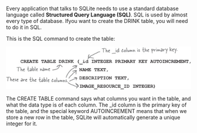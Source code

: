 Every application that talks to SQLite needs to use a standard database language called **Structured Query Language (SQL)**. SQL is used by almost every type of database. Ifyou want to create the DRINK table, you will need to do it in SQL.

This is the SQL command to create the table:

![](.guides/img/13.png)

The CREATE TABLE command says what columns you want in the table, and what the data type is of each column. The _id column is the primary key of the table, and the special keyword AUTOINCREMENT means that when we store a new row in the table, SQLite will automatically generate a unique integer for it.
